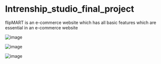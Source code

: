 # Intrenship_studio_final_project
flipMART is an e-commerce website which has all basic features which are essential in an e-commerce website

![image](https://user-images.githubusercontent.com/71680976/150685614-f0d00878-685b-4f3a-9934-d8bc0d64a33c.png)

![image](https://user-images.githubusercontent.com/71680976/150685673-a9be17e1-21f3-412e-b5c1-6779ed459e57.png)

![image](https://user-images.githubusercontent.com/71680976/150685657-2c8898cb-6df9-4829-b2e6-89c46841e9f4.png)


